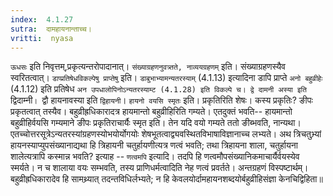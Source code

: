 ```yaml
---
index:  4.1.27
sutra:  दामहायनान्ताच्च।
vritti:  nyasa
---
```


`ऊधसः` इति निवृत्तम्,प्रकृत्यन्तरोपादानात्। `संख्याग्रहणनुवत्र्तते, नाव्ययग्रहणम्` इति। संख्याग्रहणस्यैव स्वरितत्वात्। `डाप्प्रतिषेधविकल्पेषु प्राप्तेषु` इति। `डाबुभाभ्यामन्यतरस्याम्` (4.1.13) इत्यादिना डापि प्राप्ते `अनो बहुव्रीहेः` (4.1.12) इति प्रतिषेध `अन उपधालोपिनोऽन्यतरस्याम्ट (4.1.28) इति विकल्पे च। द्वे दामनी अस्या इति `द्विदाम्नी`। `द्वौ हायनावस्या इति `द्विहायनी`। 
`हायनो वयसि स्मृतः` इति। प्रकृतिरिति शेषः। कस्य प्रकृतिः? ङीपः प्रकृतत्वात् तस्यैव। बहुव्रीह्रधिकारादत्र हायमान्तो बहुव्रीहिरिति गम्यते। एतदुक्तं भवति-- हायमान्तो बहुव्रीहिर्वयसि गम्यमाने ङीपः प्रकृतिराचार्यैः स्मृत इति। तेन यदि वयो गम्यते ततो ङीब्भवति, नान्यथा। एतच्चोत्तरसूत्रेऽन्यतरस्यांग्रहणस्योभयोर्योगयोः शेषभूतत्वाद्व्यवस्थितविभाषाविज्ञानाच्च लभ्यते। अथ त्रिचतुभ्र्यां हायनस्याप्युपसंख्यानाद्यथा हि त्रिहायनी चतुर्हायणीत्यत्र णत्वं भवति; तथा त्रिहायना शाला, चतुर्हायना शालेत्यत्रापि कस्मान्न भवति? इत्याह -- `णत्वमपि` इत्यादि। तदपि हि णत्वमौपसंख्यानिकमाचार्यैर्वयस्येव स्मर्यते। न च शालाया वयः सम्भवति, तस्य प्राणिधर्मत्वादिति नेह णत्वं प्रवर्तते।
अन्तग्रहणं विस्पष्टार्थम्। बहुव्रीह्रधिकारादेव हि सामथ्र्यात् तदन्तविधिर्लभ्यते; न हि केवलयोर्दामहायनशब्दयोर्बहुव्रीहिसंज्ञा केनचिद्विहिता॥
